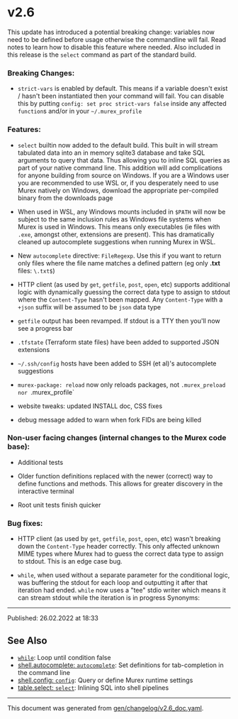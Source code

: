 # v2.6

This update has introduced a potential breaking change: variables now need to be defined before usage otherwise the commandline will fail. Read notes to learn how to disable this feature where needed. Also included in this release is the `select` command as part of the standard build.

### Breaking Changes:

* `strict-vars` is enabled by default. This means if a variable doesn't exist / hasn't been instantiated then your command will fail. You can disable this by putting `config: set proc strict-vars false` inside any affected `function`s and/or in your `~/.murex_profile`

### Features:

* `select` builtin now added to the default build. This built in will stream tabulated data into an in memory sqlite3 database and take SQL arguments to query that data. Thus allowing you to inline SQL queries as part of your native command line. This addition will add complications for anyone building from source on Windows. If you are a Windows user you are recommended to use WSL or, if you desperately need to use Murex natively on Windows, download the appropriate per-compiled binary from the downloads page

* When used in WSL, any Windows mounts included in `$PATH` will now be subject to the same inclusion rules as Windows file systems when Murex is used in Windows. This means only executables (ie files with `.exe`, amongst other, extensions are present). This has dramatically cleaned up autocomplete suggestions when running Murex in WSL.

* New `autocomplete` directive: `FileRegexp`. Use this if you want to return only files where the file name matches a defined pattern (eg only **.txt** files: `\.txt$`)

* HTTP client (as used by `get`, `getfile`, `post`, `open`, etc) supports additional logic with dynamically guessing the correct data type to assign to stdout where the `Content-Type` hasn't been mapped. Any `Content-Type` with a `+json` suffix will be assumed to be `json` data type

* `getfile` output has been revamped. If stdout is a TTY then you'll now see a progress bar

* `.tfstate` (Terraform state files) have been added to supported JSON extensions

* `~/.ssh/config` hosts have been added to SSH (et al)'s autocomplete suggestions

* `murex-package: reload` now only reloads packages, not `.murex_preload nor `.murex_profile`

* website tweaks: updated INSTALL doc, CSS fixes

* debug message added to warn when fork FIDs are being killed

### Non-user facing changes (internal changes to the Murex code base):

* Additional tests

* Older function definitions replaced with the newer (correct) way to define functions and methods. This allows for greater discovery in the interactive terminal

* Root unit tests finish quicker

### Bug fixes:

* HTTP client (as used by `get`, `getfile`, `post`, `open`, etc) wasn't breaking down the `Content-Type` header correctly. This only affected unknown MIME types where Murex had to guess the correct data type to assign to stdout. This is an edge case bug.

* `while`, when used without a separate parameter for the conditional logic, was buffering the stdout for each loop and outputting it after that iteration had ended. `while` now uses a "tee" stdio writer which means it can stream stdout while the iteration is in progress  Synonyms:

<hr>

Published: 26.02.2022 at 18:33

## See Also

* [`while`](../commands/while.md):
  Loop until condition false
* [shell.autocomplete: `autocomplete`](../commands/autocomplete.md):
  Set definitions for tab-completion in the command line
* [shell.config: `config`](../commands/config.md):
  Query or define Murex runtime settings
* [table.select: `select`](../optional/select.md):
  Inlining SQL into shell pipelines

<hr/>

This document was generated from [gen/changelog/v2.6_doc.yaml](https://github.com/lmorg/murex/blob/master/gen/changelog/v2.6_doc.yaml).